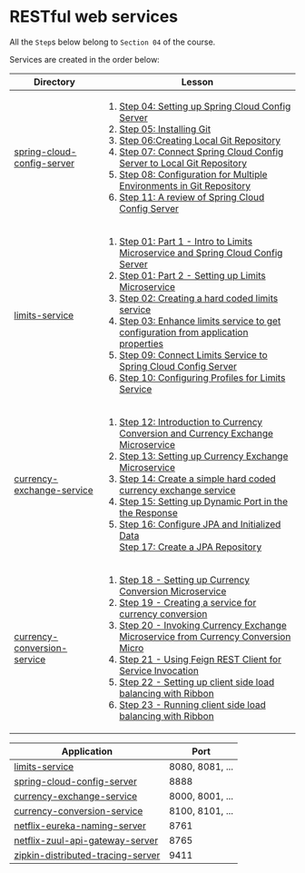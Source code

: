 # RESTful web services

All the `Step`s below belong to `Section 04` of the course.

Services are created in the order below:

| Directory                                                  | Lesson                                                                                                                                                                                                                                                                                                                                                                                                                                                                                                                                                                                                                                                                                                                                                                                                                                                                                                                                                                                                                                                         |
|------------------------------------------------------------|----------------------------------------------------------------------------------------------------------------------------------------------------------------------------------------------------------------------------------------------------------------------------------------------------------------------------------------------------------------------------------------------------------------------------------------------------------------------------------------------------------------------------------------------------------------------------------------------------------------------------------------------------------------------------------------------------------------------------------------------------------------------------------------------------------------------------------------------------------------------------------------------------------------------------------------------------------------------------------------------------------------------------------------------------------------|
| [spring-cloud-config-server](spring-cloud-config-server)   | <ol><li>[Step 04: Setting up Spring Cloud Config Server](https://www.udemy.com/microservices-with-spring-boot-and-spring-cloud/learn/v4/t/lecture/8005726)</li><li>[Step 05: Installing Git](https://www.udemy.com/microservices-with-spring-boot-and-spring-cloud/learn/v4/t/lecture/8005728)</li><li>[Step 06:Creating Local Git Repository](https://www.udemy.com/microservices-with-spring-boot-and-spring-cloud/learn/v4/t/lecture/8005732)</li><li>[Step 07: Connect Spring Cloud Config Server to Local Git Repository](https://www.udemy.com/microservices-with-spring-boot-and-spring-cloud/learn/v4/t/lecture/8005734)</li><li>[Step 08: Configuration for Multiple Environments in Git Repository](https://www.udemy.com/microservices-with-spring-boot-and-spring-cloud/learn/v4/t/lecture/8005736)</li><li>[Step 11: A review of Spring Cloud Config Server](https://www.udemy.com/microservices-with-spring-boot-and-spring-cloud/learn/v4/t/lecture/8005742)</li></ol>                                                                          |
| [limits-service](limits-service)                           | <ol><li>[Step 01: Part 1 - Intro to Limits Microservice and Spring Cloud Config Server](https://www.udemy.com/microservices-with-spring-boot-and-spring-cloud/learn/v4/t/lecture/8005716)</li><li>[Step 01: Part 2 - Setting up Limits Microservice](https://www.udemy.com/microservices-with-spring-boot-and-spring-cloud/learn/v4/t/lecture/8005718)</li><li>[Step 02: Creating a hard coded limits service](https://www.udemy.com/microservices-with-spring-boot-and-spring-cloud/learn/v4/t/lecture/8005720)</li><li>[Step 03: Enhance limits service to get configuration from application properties](https://www.udemy.com/microservices-with-spring-boot-and-spring-cloud/learn/v4/t/lecture/8005724)</li><li>[Step 09: Connect Limits Service to Spring Cloud Config Server](https://www.udemy.com/microservices-with-spring-boot-and-spring-cloud/learn/v4/t/lecture/8005738)</li><li>[Step 10: Configuring Profiles for Limits Service](https://www.udemy.com/microservices-with-spring-boot-and-spring-cloud/learn/v4/t/lecture/8005738)</li></ol> |
| [currency-exchange-service](currency-exchange-service)     | <ol><li>[Step 12: Introduction to Currency Conversion and Currency Exchange Microservice](https://www.udemy.com/microservices-with-spring-boot-and-spring-cloud/learn/v4/t/lecture/8005744)</li><li>[Step 13: Setting up Currency Exchange Microservice](https://www.udemy.com/microservices-with-spring-boot-and-spring-cloud/learn/v4/t/lecture/8005746)</li><li>[Step 14: Create a simple hard coded currency exchange service](https://www.udemy.com/microservices-with-spring-boot-and-spring-cloud/learn/v4/t/lecture/8005748)</li><li>[Step 15: Setting up Dynamic Port in the the Response](https://www.udemy.com/microservices-with-spring-boot-and-spring-cloud/learn/v4/t/lecture/8005750)</li><li>[Step 16: Configure JPA and Initialized Data](https://www.udemy.com/microservices-with-spring-boot-and-spring-cloud/learn/v4/t/lecture/8005752)</li></li>[Step 17: Create a JPA Repository](https://www.udemy.com/microservices-with-spring-boot-and-spring-cloud/learn/v4/t/lecture/8005754)</li></ol>                                          |
| [currency-conversion-service](currency-conversion-service) | <ol><li>[Step 18 - Setting up Currency Conversion Microservice](https://www.udemy.com/microservices-with-spring-boot-and-spring-cloud/learn/v4/t/lecture/8005756)</li><li>[Step 19 - Creating a service for currency conversion](https://www.udemy.com/microservices-with-spring-boot-and-spring-cloud/learn/v4/t/lecture/8005758)</li><li>[Step 20 - Invoking Currency Exchange Microservice from Currency Conversion Micro](https://www.udemy.com/microservices-with-spring-boot-and-spring-cloud/learn/v4/t/lecture/8005760)</li><li>[Step 21 - Using Feign REST Client for Service Invocation](https://www.udemy.com/microservices-with-spring-boot-and-spring-cloud/learn/v4/t/lecture/8005762)</li><li>[Step 22 - Setting up client side load balancing with Ribbon](https://www.udemy.com/microservices-with-spring-boot-and-spring-cloud/learn/v4/t/lecture/8005764)</li><li>[Step 23 - Running client side load balancing with Ribbon](https://www.udemy.com/microservices-with-spring-boot-and-spring-cloud/learn/v4/t/lecture/8005766)</li></ol>    |


| Application                                                            | Port            |
|------------------------------------------------------------------------|-----------------|
| [limits-service](limits-service)                                       | 8080, 8081, ... |
| [spring-cloud-config-server](spring-cloud-config-server)               | 8888            |
| [currency-exchange-service](currency-exchange-service)                 | 8000, 8001, ... |
| [currency-conversion-service](currency-conversion-service)             | 8100, 8101, ... |
| [netflix-eureka-naming-server](netflix-eureka-naming-server)           | 8761            |
| [netflix-zuul-api-gateway-server](netflix-zuul-api-gateway-server)     | 8765            |
| [zipkin-distributed-tracing-server](zipkin-distributed-tracing-server) | 9411            |

